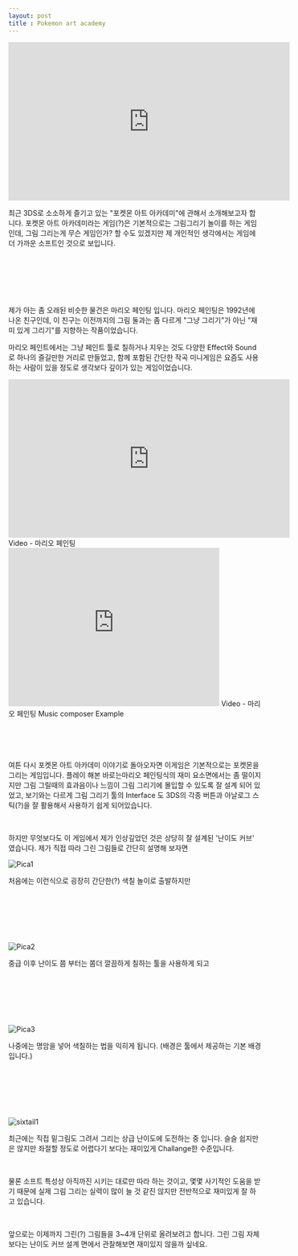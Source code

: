 ```yaml
---
layout: post
title : Pokemon art academy
---
```


<iframe width="560" height="315" src="https://www.youtube.com/embed/I1s7YrF68m4" frameborder="0" allowfullscreen></iframe>

최근 3DS로 소소하게 즐기고 있는 "포켓몬 아트 아카데미"에 관해서 소개해보고자 합니다. 포켓몬 아트 아카데미라는 게임(?)은 기본적으로는 그림그리기 놀이를 하는 게임인데, 그림 그리는게 무슨 게임인가? 할 수도 있겠지만 제 개인적인 생각에서는 게임에 더 가까운 소프트인 것으로 보입니다.

<br>
<br>
<br>
<br>
<br>

제가 아는 좀 오래된 비슷한 물건은 마리오 페인팅 입니다. 마리오 페인팅은 1992년에 나온 친구인데, 이 친구는 이전까지의 그림 둘과는 좀 다르게 "그냥 그리기"가 아닌 "재미 있게 그리기"를 지향하는 작품이었습니다. 

마리오 페인트에서는 그냥 페인트 툴로 칠하거나 지우는 것도 다양한 Effect와 Sound로 하나의 즐길만한 거리로 만들었고, 함께 포함된 간단한 작곡 미니게임은 요즘도 사용하는 사람이 있을 정도로 생각보다 깊이가 있는 게임이었습니다. 

<iframe width="560" height="315" src="https://www.youtube.com/embed/UCFZDa4Gmyg?t=70" frameborder="0" allowfullscreen></iframe>
Video - 마리오 페인팅
<iframe width="420" height="315" src="https://www.youtube.com/embed/AbO1YtoUqM8" frameborder="0" allowfullscreen></iframe>
Video - 마리오 페인팅 Music composer Example

<br>
<br>
<br>
<br>
<br>

여튼 다시 포켓몬 아트 아카데미 이야기로 돌아오자면 이게임은 기본적으로는 포켓몬을 그리는 게임입니다. 플레이 해본 바로는마리오 페인팅식의 재미 요소면에서는 좀 떨이지지만 그림 그릴때의 효과음이나 느낌이 그림 그리기에 몰입할 수 있도록 잘 설계 되어 있었고, 보기와는 다르게 그림 그리기 툴의 Interface 도 3DS의 각종 버튼과 아날로그 스틱(?)을 잘 활용해서 사용하기 쉽게 되어있습니다. 

<br>

하지만 무엇보다도 이 게임에서 제가 인상깊었던 것은 상당히 잘 설계된 '난이도 커브' 였습니다. 제가 직접 따라 그린 그림들로 간단히 설명해 보자면

![Pica1]({{http://scvsdream.github.io}}/images/1.jpg)

처음에는 이런식으로 굉장히 간단한(?) 색칠 놀이로 출발하지만

<br>
<br>
<br>
<br>
<br>

![Pica2]({{http://scvsdream.github.io}}/images/18.jpg)

중급 이후 난이도 쯤 부터는 쫌더 깔끔하게 칠하는 툴을 사용하게 되고

<br>
<br>
<br>
<br>
<br>

![Pica3]({{http://scvsdream.github.io}}/images/28.jpg)

나중에는 명암을 넣어 색칠하는 법을 익히게 됩니다. (배경은 툴에서 제공하는 기본 배경입니다.)

<br>
<br>
<br>
<br>
<br>

![sixtail1]({{http://scvsdream.github.io}}/images/29.jpg)

최근에는 직접 밑그림도 그려서 그리는 상급 난이도에 도전하는 중 입니다. 슬슬 쉽지만은 않지만 좌절할 정도로 어렵다기 보다는 재미있게 Challange한 수준입니다.

<br>

물론 소프트 특성상 아직까진 시키는 대로만 따라 하는 것이고, 몇몇 사기적인 도움을 받기 때문에 실제 그림 그리는 실력이 많이 늘 것 같진 않지만 전반적으로 재미있게 잘 하고 있습니다. 

<br>

앞으로는 이제까지 그린(?) 그림들을 3~4개 단위로 올려보려고 합니다. 그린 그림 자체보다는 난이도 커브 설계 면에서 관찰해보면 재미있지 않을까 싶네요.